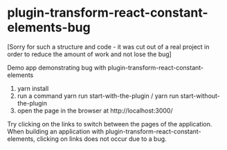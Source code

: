 # plugin-transform-react-constant-elements-bug

[Sorry for such a structure and code - it was cut out of a real project in order to reduce the amount of work and not lose the bug]

Demo app demonstrating bug with plugin-transform-react-constant-elements

1. yarn install
2. run a command yarn run start-with-the-plugin / yarn run start-without-the-plugin
3. open the page in the browser at http://localhost:3000/

Try clicking on the links to switch between the pages of the application.
When building an application with plugin-transform-react-constant-elements, clicking on links does not occur due to a bug.

